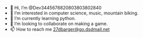 - 👋 Hi, I’m @Dev3445678820803803802840
- 👀 I’m interested in computer science, music, mountain biking.
- 🌱 I’m currently learning python.
- 💞️ I’m looking to collaborate on making a game.
- 📫 How to reach me 27dbarger@go.dsdmail.net

<!---
Dev3445678820803803802840/Dev3445678820803803802840 is a ✨ special ✨ repository because its `README.md` (this file) appears on your GitHub profile.
You can click the Preview link to take a look at your changes.
--->
